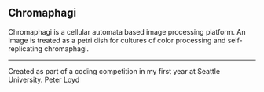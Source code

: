 <h2>Chromaphagi</h2>
Chromaphagi is a cellular automata based image processing platform.
An image is treated as a petri dish for cultures of color processing
and self-replicating chromaphagi.

---

Created as part of a coding competition in my first year at Seattle University.
Peter Loyd
